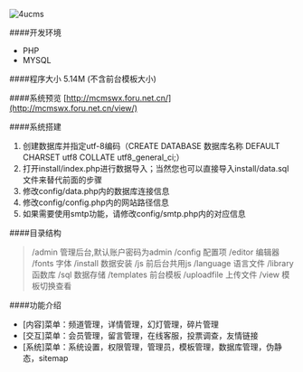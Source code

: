 ![4ucms](http://mcmswx.foru.net.cn/favicon.png)

####开发环境
* PHP
* MYSQL

####程序大小
5.14M (不含前台模板大小)

####系统预览
[http://mcmswx.foru.net.cn/](http://mcmswx.foru.net.cn/view/)

####系统搭建
1. 创建数据库并指定utf-8编码（CREATE DATABASE 数据库名称 DEFAULT CHARSET utf8 COLLATE utf8_general_ci;）
2. 打开install/index.php进行数据导入；当然您也可以直接导入install/data.sql文件来替代前面的步骤
3. 修改config/data.php内的数据库连接信息
4. 修改config/config.php内的网站路径信息
5. 如果需要使用smtp功能，请修改config/smtp.php内的对应信息

####目录结构
>/admin          管理后台,默认账户密码为admin
>/config         配置项
>/editor         编辑器
>/fonts          字体
>/install        数据安装
>/js             前后台共用js
>/language       语言文件
>/library        函数库
>/sql            数据存储
>/templates      前台模板
>/uploadfile     上传文件
>/view           模板切换查看

####功能介绍
* [内容]菜单：频道管理，详情管理，幻灯管理，碎片管理
* [交互]菜单：会员管理，留言管理，在线客服，投票调查，友情链接
* [系统]菜单：系统设置，权限管理，管理员，模板管理，数据库管理，伪静态，sitemap